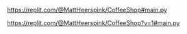 https://replit.com/@MattHeerspink/CoffeeShop#main.py

https://replit.com/@MattHeerspink/CoffeeShop?v=1#main.py